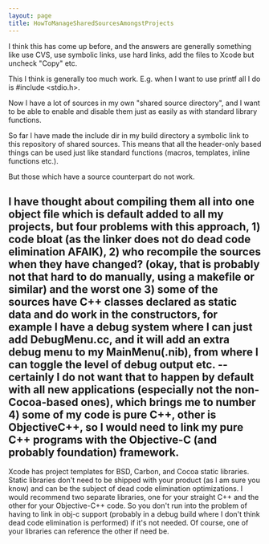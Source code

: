 ```yaml
---
layout: page
title: HowToManageSharedSourcesAmongstProjects
---
```


I think this has come up before, and the answers are generally something like use CVS, use symbolic links, use hard links, add the files to Xcode but uncheck "Copy" etc.

This I think is generally too much work. E.g. when I want to use     printf all I do is     #include <stdio.h>.

Now I have a lot of sources in my own "shared source directory", and I want to be able to enable and disable them just as easily as with standard library functions.

So far I have made the include dir in my build directory a symbolic link to this repository of shared sources. This means that all the header-only based things can be used just like standard functions (macros, templates, inline functions etc.).

But those which have a source counterpart do not work.

I have thought about compiling them all into one object file which is default added to all my projects, but four problems with this approach, 1) code bloat (as the linker does not do dead code elimination AFAIK), 2) who recompile the sources when they have changed? (okay, that is probably not that hard to do manually, using a makefile or similar) and the worst one 3) some of the sources have C++ classes declared as static data and do work in the constructors, for example I have a debug system where I can just add DebugMenu.cc, and it will add an extra debug menu to my MainMenu(.nib), from where I can toggle the level of debug output etc. -- certainly I do not want that to happen by default with all new applications (especially not the non-Cocoa-based ones), which brings me to number 4) some of my code is pure C++, other is ObjectiveC++, so I would need to link my pure C++ programs with the Objective-C (and probably foundation) framework.
----
Xcode has project templates for BSD, Carbon, and Cocoa static libraries. Static libraries don't need to be shipped with your product (as I am sure you know) and can be the subject of dead code elimination optimizations. I would recommend two separate libraries, one for your straight C++ and the other for your Objective-C++ code. So you don't run into the problem of having to link in obj-c support (probably in a debug build where I don't think dead code elimination is performed) if it's not needed. Of course, one of your libraries can reference the other if need be.

